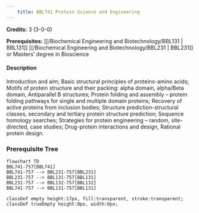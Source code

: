 ```yaml
---
    title: BBL741 Protein Science and Engineering
---
```

**Credits:** 3 (3-0-0)



**Prerequisites:** [[/Biochemical Engineering and Biotechnology/BBL131 | BBL131]] [[/Biochemical Engineering and Biotechnology/BBL231 | BBL231]] or Masters’ degree in Bioscience

#### Description 
Introduction and aim; Basic structural principles of proteins-amino acids; Motifs of protein structure and their packing: alpha domain, alpha/Beta domain, Antiparallel B structures; Protein folding and assembly – protein folding pathways for single and multiple domain proteins; Recovery of active proteins from inclusion bodies; Structure prediction-structural classes, secondary and tertiary protein structure prediction; Sequence homology searches; Strategies for protein engineering – random, site-directed, case studies; Drug-protein interactions and design, Rational protein design.

### Prerequisite Tree

```mermaid
flowchart TD
BBL741-757[BBL741]
BBL741-757 --> BBL231-757[BBL231]
BBL231-757 --> BBL131-757[BBL131]
BBL231-757 --> BBL132-757[BBL132]
BBL741-757 --> BBL131-757[BBL131]

classDef empty height:17px, fill:transparent, stroke:transparent;
classDef trueEmpty height:0px, width:0px;
```